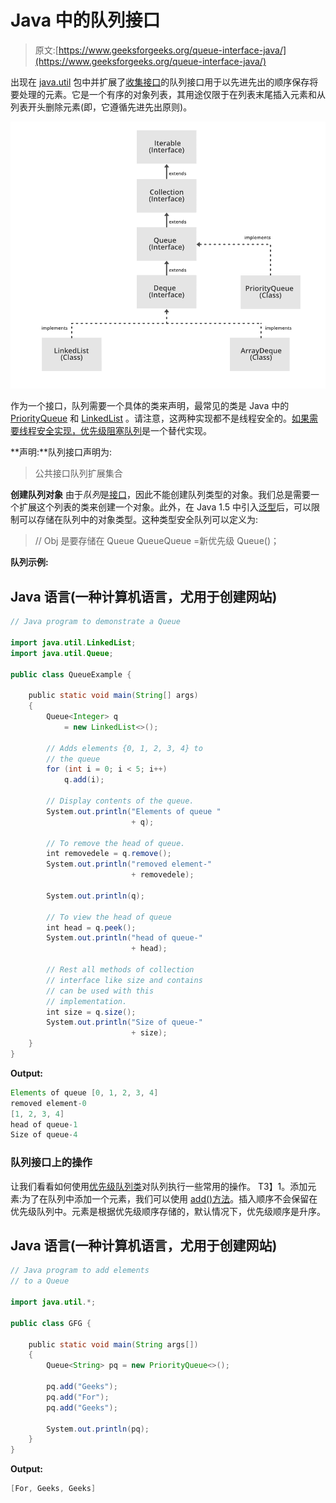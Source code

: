# Java 中的队列接口

> 原文:[https://www.geeksforgeeks.org/queue-interface-java/](https://www.geeksforgeeks.org/queue-interface-java/)

出现在 [java.util](https://www.geeksforgeeks.org/java-util-package-java/) 包中并扩展了[收集接口](https://www.geeksforgeeks.org/collections-in-java-2/)的队列接口用于以先进先出的顺序保存将要处理的元素。它是一个有序的对象列表，其用途仅限于在列表末尾插入元素和从列表开头删除元素(即，它遵循先进先出原则)。

![Queue-Deque-PriorityQueue-In-Java](img/60cee2c4d09185f472d67be6d39b42a1.png)

作为一个接口，队列需要一个具体的类来声明，最常见的类是 Java 中的 [PriorityQueue](https://www.geeksforgeeks.org/priority-queue-class-in-java-2/) 和 [LinkedList](https://www.geeksforgeeks.org/linked-list-in-java/) 。请注意，这两种实现都不是线程安全的。[如果需要线程安全实现，优先级阻塞队列](https://www.geeksforgeeks.org/priorityblockingqueue-class-in-java/)是一个替代实现。

**声明:**队列接口声明为:

> 公共接口队列扩展集合

**创建队列对象**
由于*队列*是[接口](https://www.geeksforgeeks.org/interfaces-in-java/)，因此不能创建队列类型的对象。我们总是需要一个扩展这个列表的类来创建一个对象。此外，在 Java 1.5 中引入[泛型](https://www.geeksforgeeks.org/generics-in-java/)后，可以限制可以存储在队列中的对象类型。这种类型安全队列可以定义为:

> // Obj 是要存储在 Queue
> Queue<Obj>Queue =新优先级 Queue<Obj>()；

**队列示例:**

## Java 语言(一种计算机语言，尤用于创建网站)

```java
// Java program to demonstrate a Queue

import java.util.LinkedList;
import java.util.Queue;

public class QueueExample {

    public static void main(String[] args)
    {
        Queue<Integer> q
            = new LinkedList<>();

        // Adds elements {0, 1, 2, 3, 4} to
        // the queue
        for (int i = 0; i < 5; i++)
            q.add(i);

        // Display contents of the queue.
        System.out.println("Elements of queue "
                           + q);

        // To remove the head of queue.
        int removedele = q.remove();
        System.out.println("removed element-"
                           + removedele);

        System.out.println(q);

        // To view the head of queue
        int head = q.peek();
        System.out.println("head of queue-"
                           + head);

        // Rest all methods of collection
        // interface like size and contains
        // can be used with this
        // implementation.
        int size = q.size();
        System.out.println("Size of queue-"
                           + size);
    }
}
```

**Output:** 

```java
Elements of queue [0, 1, 2, 3, 4]
removed element-0
[1, 2, 3, 4]
head of queue-1
Size of queue-4
```

### 队列接口上的操作

让我们看看如何使用[优先级队列类](https://www.geeksforgeeks.org/priority-queue-class-in-java-2/)对队列执行一些常用的操作。
T3】1。添加元素:为了在队列中添加一个元素，我们可以使用 [add()方法](https://www.geeksforgeeks.org/queue-add-method-in-java/)。插入顺序不会保留在优先级队列中。元素是根据优先级顺序存储的，默认情况下，优先级顺序是升序。

## Java 语言(一种计算机语言，尤用于创建网站)

```java
// Java program to add elements
// to a Queue

import java.util.*;

public class GFG {

    public static void main(String args[])
    {
        Queue<String> pq = new PriorityQueue<>();

        pq.add("Geeks");
        pq.add("For");
        pq.add("Geeks");

        System.out.println(pq);
    }
}
```

**Output:** 

```java
[For, Geeks, Geeks]
```